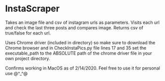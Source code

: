 # InstaScraper
Takes an image file and csv of instagram urls as parameters. Visits each url and check the last three posts and compares image. 
Returns csv of true/false for each url.

Uses Chrome driver (included in directory) so make sure to download the Chrome browser and in CheckInstaPics.py file 
lines 17 and 35 set the executable_path to the ABSOLUTE path of the chrome driver file in your own project directory.

Confirms working in MacOS as of 2/14/2020. Feel free to use it for personal use @^_^@
